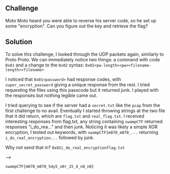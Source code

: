 ## Challenge

Moto Moto heard you were able to reverse his server code, so he set up some "encryption". Can you figure out the key and retrieve the flag?

## Solution

To solve this challenge, I looked through the UDP packets again, similarly to Proto Proto. We can immediately notice two things: a command with code `0x01` and a change to the `0x02` syntax: `0x02<pw-length><pw><filename-length><filename>`

I noticed that `0x01<password>` had response codes, with `super_secret_password` giving a unique response from the rest. I tried requesting the files using this passcode but it returned junk. I played with the responses but nothing legible came out.

I tried querying to see if the server had a `secret.txt` like the `pcap` from the first challenge to no avail. Eventually I started throwing strings at the two file that it did return, which are `flag.txt` and `real_flag.txt`. I received interesting responses from flag.txt, any string containing `swampCTF` returned responses "i_do_rea..." and then junk. Noticing it was likely a simple XOR encryption, I tested out keywords, with `swampCTF{m070_m070_...` returning `i_do_real_encryption...` followed by junk.

Why not send that in?
`0x02i_do_real_encryptionflag.txt`

-->

 `swampCTF{m070_m070_54y5_x0r_15_4_n0_n0}`